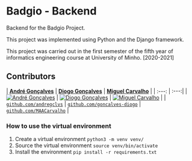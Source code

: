 # Badgio - Backend
Backend for the Badgio Project.

This project was implemented using Python and the Django framework.

This project was carried out in the first semester of the fifth year of informatics engineering course at University of Minho. [2020-2021]

## Contributors
| <a href="https://github.com/andregclvs" target="_blank">**André Gonçalves**</a> | <a href="https://github.com/goncalves-diogo" target="_blank">**Diogo Gonçalves**</a> | <a href="https://github.com/MAACarvalho" target="_blank">**Miguel Carvalho**</a> |
| :---: | :---:|
| [![André Gonçalves](https://avatars3.githubusercontent.com/u/36642422?s=200)](https://github.com/andregclvs) | [![Diogo Gonçalves](https://avatars0.githubusercontent.com/u/33640150?s=200)](https://github.com/goncalves-diogo) | [![Miguel Carvalho](https://avatars0.githubusercontent.com/u/25797331?s=200)](https://github.com/MAACarvalho) |
| <a href="https://github.com/andregclvs" target="_blank">`github.com/andregclvs`</a> | <a href="https://github.com/goncalves-diogo" target="_blank">`github.com/goncalves-diogo`</a> | <a href="https://github.com/MAACarvalho" target="_blank">`github.com/MAACarvalho`</a> |

### How to use the virtual environment


1. Create a virtual environment `python3 -m venv venv/`
1. Source the virtual environment `source venv/bin/activate`
1. Install the environment `pip install -r requirements.txt`
